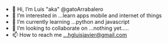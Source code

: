 - 👋 Hi, I’m Luis "aka" @gatoArrabalero
- 👀 I’m interested in ...learn apps mobile and internet of things
- 🌱 I’m currently learning ...python and javascript
- 💞️ I’m looking to collaborate on ...nothing yet.....
- 📫 How to reach me ...hgluisjavier@gmail.com

<!---
gato-arrabalero/gato-arrabalero is a ✨ special ✨ repository because its `README.md` (this file) appears on your GitHub profile.
You can click the Preview link to take a look at your changes.
--->
